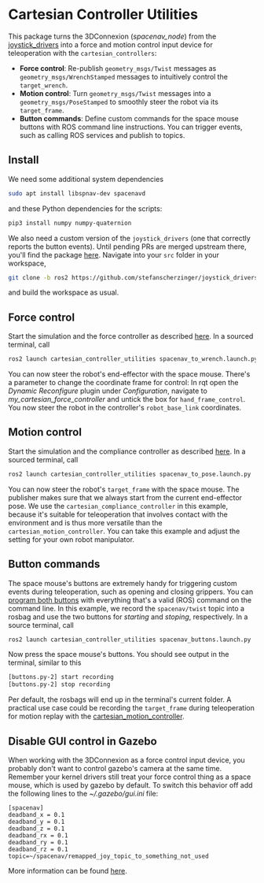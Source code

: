 # Cartesian Controller Utilities

This package turns the 3DConnexion (*spacenav_node*) from the
[joystick_drivers](https://github.com/ros-drivers/joystick_drivers) into a
force and motion control input device for teleoperation with the `cartesian_controllers`:

- **Force control**: Re-publish `geometry_msgs/Twist` messages as `geometry_msgs/WrenchStamped` messages to intuitively control the `target_wrench`.
- **Motion control**: Turn `geometry_msgs/Twist` messages into a `geometry_msgs/PoseStamped` to smoothly steer the robot via its `target_frame`.
- **Button commands**: Define custom commands for the space mouse buttons with ROS command line instructions. You can trigger events, such as calling ROS services and publish to topics.

## Install
We need some additional system dependencies
```bash
sudo apt install libspnav-dev spacenavd
```

and these Python dependencies for the scripts:
```bash
pip3 install numpy numpy-quaternion
```

We also need a custom version of the `joystick_drivers` (one that correctly reports the button events).
Until pending PRs are merged upstream there, you'll find the package [here](https://github.com/stefanscherzinger/joystick_drivers).
Navigate into your `src` folder in your workspace,
```bash
git clone -b ros2 https://github.com/stefanscherzinger/joystick_drivers.git
```
and build the workspace as usual.

## Force control
Start the simulation and the force controller as described [here](../cartesian_force_controller/README.md).
In a sourced terminal, call
```bash
ros2 launch cartesian_controller_utilities spacenav_to_wrench.launch.py
```
You can now steer the robot's end-effector with the space mouse.
There's a parameter to change the coordinate frame for control: In rqt open the *Dynamic Reconfigure* plugin under *Configuration*,
navigate to *my_cartesian_force_controller* and untick the box for `hand_frame_control`. You now steer the robot in the controller's `robot_base_link` coordinates.


## Motion control
Start the simulation and the compliance controller as described [here](../cartesian_compliance_controller/README.md).
In a sourced terminal, call
```bash
ros2 launch cartesian_controller_utilities spacenav_to_pose.launch.py
```
You can now steer the robot's `target_frame` with the space mouse.
The publisher makes sure that we always start from the current end-effector pose.
We use the `cartesian_compliance_controller` in this example, because it's
suitable for teleoperation that involves contact with the environment and is
thus more versatile than the `cartesian_motion_controller`.
You can take this example and adjust the setting for your own robot manipulator.


## Button commands
The space mouse's buttons are extremely handy for triggering custom events during teleoperation, such as opening and closing grippers.
You can [program both buttons](etc/button_cmds.yaml) with everything that's a valid (ROS) command on the command line.
In this example, we record the `spacenav/twist` topic into a rosbag and use the two buttons for *starting* and *stoping*, respectively.
In a source terminal, call
```bash
ros2 launch cartesian_controller_utilities spacenav_buttons.launch.py
```
Now press the space mouse's buttons. You should see output in the terminal, similar to this
```bash
[buttons.py-2] start recording
[buttons.py-2] stop recording
```
Per default, the rosbags will end up in the terminal's current folder.
A practical use case could be recording the `target_frame` during teleoperation for motion replay with the [cartesian_motion_controller](../cartesian_motion_controller/README.md).


## Disable GUI control in Gazebo
When working with the 3DConnexion as a force control input device, you probably don't want to control gazebo's camera at the same time. Remember your kernel drivers still treat your force control thing as a space mouse, which is used by gazebo by default. To switch this behavior off add the following lines to the *~/.gazebo/gui.ini* file:
```
[spacenav]
deadband_x = 0.1
deadband_y = 0.1
deadband_z = 0.1
deadband_rx = 0.1
deadband_ry = 0.1
deadband_rz = 0.1
topic=~/spacenav/remapped_joy_topic_to_something_not_used
```
More information can be found [here](http://answers.gazebosim.org/question/14225/how-can-i-turn-off-the-space-navigators-control-of-the-camera/).
